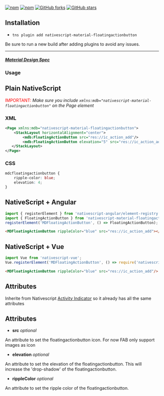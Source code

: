[![npm](https://img.shields.io/npm/v/nativescript-material-floatingactionbutton.svg)](https://www.npmjs.com/package/nativescript-material-floatingactionbutton)
[![npm](https://img.shields.io/npm/dt/nativescript-material-floatingactionbutton.svg?label=npm%20downloads)](https://www.npmjs.com/package/nativescript-material-floatingactionbutton)
[![GitHub forks](https://img.shields.io/github/forks/bradmartin/nativescript-material-floatingactionbutton.svg)](https://github.com/bradmartin/nativescript-material-floatingactionbutton/network)
[![GitHub stars](https://img.shields.io/github/stars/bradmartin/nativescript-material-floatingactionbutton.svg)](https://github.com/bradmartin/nativescript-material-floatingactionbutton/stargazers)

## Installation

* `tns plugin add nativescript-material-floatingactionbutton`

Be sure to run a new build after adding plugins to avoid any issues.

---

##### [Material Design Spec](https://material.io/design/components/floatingactionbuttons.html)

### Usage


## Plain NativeScript

<span style="color:red">IMPORTANT: </span>_Make sure you include `xmlns:mdb="nativescript-material-floatingactionbutton"` on the Page element_

### XML

```XML
<Page xmlns:mdb="nativescript-material-floatingactionbutton">
    <StackLayout horizontalAlignment="center">
        <mdb:FloatingActionButton src="res://ic_action_add"/>
        <mdb:FloatingActionButton elevation="5" src="res://ic_action_add"/>
   </StackLayout>
</Page>
```

### CSS

```CSS
mdcfloatingactionbutton {
    ripple-color: blue;
    elevation: 4;
}
```

## NativeScript + Angular

```typescript
import { registerElement } from 'nativescript-angular/element-registry';
import { FloatingActionButton } from 'nativescript-material-floatingactionbutton';
registerElement('MDFloatingActionButton', () => FloatingActionButton);
```

```html
<MDFloatingActionButton rippleColor="blue" src="res://ic_action_add"></MDFloatingActionButton>
```

## NativeScript + Vue

```javascript
import Vue from 'nativescript-vue';
Vue.registerElement('MDFloatingActionButton', () => require('nativescript-material-floatingactionbutton').FloatingActionButton);
```

```html
<MDFloatingActionButton rippleColor="blue" src="res://ic_action_add"/>
```

## Attributes

Inherite from Nativescript [Activity Indicator](https://docs.nativescript.org/ui/ns-ui-widgets/button) so it already has all the same attributes

## Attributes

* **src** _optional_

An attribute to set the floatingactionbutton icon. For now FAB only support images as icon

* **elevation** _optional_

An attribute to set the elevation of the floatingactionbutton. This will increase the 'drop-shadow' of the floatingactionbutton.

* **rippleColor** _optional_

An attribute to set the ripple color of the floatingactionbutton.
